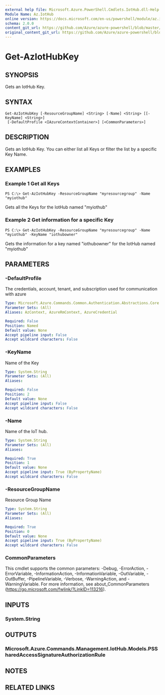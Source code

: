```yaml
---
external help file: Microsoft.Azure.PowerShell.Cmdlets.IotHub.dll-Help.xml
Module Name: Az.IotHub
online version: https://docs.microsoft.com/en-us/powershell/module/az.iothub/get-aziothubkey
schema: 2.0.0
content_git_url: https://github.com/Azure/azure-powershell/blob/master/src/IotHub/IotHub/help/Get-AzIotHubKey.md
original_content_git_url: https://github.com/Azure/azure-powershell/blob/master/src/IotHub/IotHub/help/Get-AzIotHubKey.md
---
```


# Get-AzIotHubKey

## SYNOPSIS
Gets an IotHub Key.

## SYNTAX

```
Get-AzIotHubKey [-ResourceGroupName] <String> [-Name] <String> [[-KeyName] <String>]
 [-DefaultProfile <IAzureContextContainer>] [<CommonParameters>]
```

## DESCRIPTION
Gets an IotHub Key.
You can either list all Keys or filter the list by a specific Key Name.

## EXAMPLES

### Example 1 Get all Keys
```
PS C:\> Get-AzIotHubKey -ResourceGroupName "myresourcegroup" -Name "myiothub"
```

Gets all the Keys for the IotHub named "myiothub"

### Example 2 Get information for a specific Key
```
PS C:\> Get-AzIotHubKey -ResourceGroupName "myresourcegroup" -Name "myiothub" -KeyName "iothubowner"
```

Gets the information for a key named "iothubowner" for the IotHub named "myiothub"

## PARAMETERS

### -DefaultProfile
The credentials, account, tenant, and subscription used for communication with azure

```yaml
Type: Microsoft.Azure.Commands.Common.Authentication.Abstractions.Core.IAzureContextContainer
Parameter Sets: (All)
Aliases: AzContext, AzureRmContext, AzureCredential

Required: False
Position: Named
Default value: None
Accept pipeline input: False
Accept wildcard characters: False
```

### -KeyName
Name of the Key

```yaml
Type: System.String
Parameter Sets: (All)
Aliases:

Required: False
Position: 2
Default value: None
Accept pipeline input: False
Accept wildcard characters: False
```

### -Name
Name of the IoT hub. 

```yaml
Type: System.String
Parameter Sets: (All)
Aliases:

Required: True
Position: 1
Default value: None
Accept pipeline input: True (ByPropertyName)
Accept wildcard characters: False
```

### -ResourceGroupName
Resource Group Name

```yaml
Type: System.String
Parameter Sets: (All)
Aliases:

Required: True
Position: 0
Default value: None
Accept pipeline input: True (ByPropertyName)
Accept wildcard characters: False
```

### CommonParameters
This cmdlet supports the common parameters: -Debug, -ErrorAction, -ErrorVariable, -InformationAction, -InformationVariable, -OutVariable, -OutBuffer, -PipelineVariable, -Verbose, -WarningAction, and -WarningVariable. For more information, see about_CommonParameters (https://go.microsoft.com/fwlink/?LinkID=113216).

## INPUTS

### System.String

## OUTPUTS

### Microsoft.Azure.Commands.Management.IotHub.Models.PSSharedAccessSignatureAuthorizationRule

## NOTES

## RELATED LINKS
